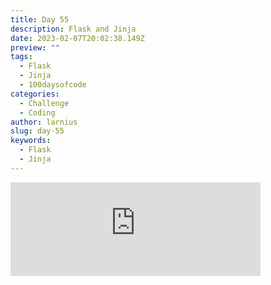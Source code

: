 ```yaml
---
title: Day 55
description: Flask and Jinja
date: 2023-02-07T20:02:38.149Z
preview: ""
tags:
  - Flask
  - Jinja
  - 100daysofcode
categories:
  - Challenge
  - Coding
author: larnius
slug: day-55
keywords:
  - Flask
  - Jinja
---
```

<iframe src="https://mastodontech.de/@larnius/109824893411017635/embed" class="mastodon-embed" style="max-width: 100%; border: 0" width="400" allowfullscreen="allowfullscreen"></iframe><script src="https://mastodontech.de/embed.js" async="async"></script>